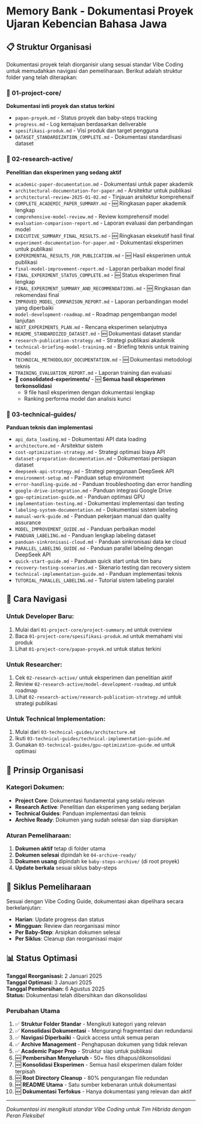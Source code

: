 # Memory Bank - Dokumentasi Proyek Ujaran Kebencian Bahasa Jawa

## 📋 Struktur Organisasi

Dokumentasi proyek telah diorganisir ulang sesuai standar Vibe Coding untuk memudahkan navigasi dan pemeliharaan. Berikut adalah struktur folder yang telah diterapkan:

### 📁 01-project-core/
**Dokumentasi inti proyek dan status terkini**
- `papan-proyek.md` - Status proyek dan baby-steps tracking
- `progress.md` - Log kemajuan berdasarkan deliverable
- `spesifikasi-produk.md` - Visi produk dan target pengguna
- `DATASET_STANDARDIZATION_COMPLETE.md` - Dokumentasi standardisasi dataset

### 📁 02-research-active/
**Penelitian dan eksperimen yang sedang aktif**
- `academic-paper-documentation.md` - Dokumentasi untuk paper akademik
- `architectural-documentation-for-paper.md` - Arsitektur untuk publikasi
- `architectural-review-2025-01-02.md` - Tinjauan arsitektur komprehensif
- `COMPLETE_ACADEMIC_PAPER_SUMMARY.md` - 🆕 Ringkasan paper akademik lengkap
- `comprehensive-model-review.md` - Review komprehensif model
- `evaluation-comparison-report.md` - Laporan evaluasi dan perbandingan model
- `EXECUTIVE_SUMMARY_FINAL_RESULTS.md` - 🆕 Ringkasan eksekutif hasil final
- `experiment-documentation-for-paper.md` - Dokumentasi eksperimen untuk publikasi
- `EXPERIMENTAL_RESULTS_FOR_PUBLICATION.md` - 🆕 Hasil eksperimen untuk publikasi
- `final-model-improvement-report.md` - Laporan perbaikan model final
- `FINAL_EXPERIMENT_STATUS_COMPLETE.md` - 🆕 Status eksperimen final lengkap
- `FINAL_EXPERIMENT_SUMMARY_AND_RECOMMENDATIONS.md` - 🆕 Ringkasan dan rekomendasi final
- `IMPROVED_MODEL_COMPARISON_REPORT.md` - Laporan perbandingan model yang diperbaiki
- `model-development-roadmap.md` - Roadmap pengembangan model lanjutan
- `NEXT_EXPERIMENTS_PLAN.md` - Rencana eksperimen selanjutnya
- `README_STANDARDIZED_DATASET.md` - 🆕 Dokumentasi dataset standar
- `research-publication-strategy.md` - Strategi publikasi akademik
- `technical-briefing-model-training.md` - Briefing teknis untuk training model
- `TECHNICAL_METHODOLOGY_DOCUMENTATION.md` - 🆕 Dokumentasi metodologi teknis
- `TRAINING_EVALUATION_REPORT.md` - Laporan training dan evaluasi
- **📁 consolidated-experiments/** - 🆕 **Semua hasil eksperimen terkonsolidasi**
  - 9 file hasil eksperimen dengan dokumentasi lengkap
  - Ranking performa model dan analisis kunci

### 📁 03-technical-guides/
**Panduan teknis dan implementasi**
- `api_data_loading.md` - Dokumentasi API data loading
- `architecture.md` - Arsitektur sistem
- `cost-optimization-strategy.md` - Strategi optimasi biaya API
- `dataset-preparation-documentation.md` - Dokumentasi persiapan dataset
- `deepseek-api-strategy.md` - Strategi penggunaan DeepSeek API
- `environment-setup.md` - Panduan setup environment
- `error-handling-guide.md` - Panduan troubleshooting dan error handling
- `google-drive-integration.md` - Panduan integrasi Google Drive
- `gpu-optimization-guide.md` - Panduan optimasi GPU
- `implementation-testing.md` - Dokumentasi implementasi dan testing
- `labeling-system-documentation.md` - Dokumentasi sistem labeling
- `manual-work-guide.md` - Panduan pekerjaan manual dan quality assurance
- `MODEL_IMPROVEMENT_GUIDE.md` - Panduan perbaikan model
- `PANDUAN_LABELING.md` - Panduan lengkap labeling dataset
- `panduan-sinkronisasi-cloud.md` - Panduan sinkronisasi data ke cloud
- `PARALLEL_LABELING_GUIDE.md` - Panduan parallel labeling dengan DeepSeek API
- `quick-start-guide.md` - Panduan quick start untuk tim baru
- `recovery-testing-scenarios.md` - Skenario testing dan recovery sistem
- `technical-implementation-guide.md` - Panduan implementasi teknis
- `TUTORIAL_PARALLEL_LABELING.md` - Tutorial sistem labeling paralel



## 🧭 Cara Navigasi

### Untuk Developer Baru:
1. Mulai dari `01-project-core/project-summary.md` untuk overview
2. Baca `01-project-core/spesifikasi-produk.md` untuk memahami visi produk
3. Lihat `01-project-core/papan-proyek.md` untuk status terkini

### Untuk Researcher:
1. Cek `02-research-active/` untuk eksperimen dan penelitian aktif
2. Review `02-research-active/model-development-roadmap.md` untuk roadmap
3. Lihat `02-research-active/research-publication-strategy.md` untuk strategi publikasi

### Untuk Technical Implementation:
1. Mulai dari `03-technical-guides/architecture.md`
2. Ikuti `03-technical-guides/technical-implementation-guide.md`
3. Gunakan `03-technical-guides/gpu-optimization-guide.md` untuk optimasi

## 📝 Prinsip Organisasi

### Kategori Dokumen:
- **Project Core**: Dokumentasi fundamental yang selalu relevan
- **Research Active**: Penelitian dan eksperimen yang sedang berjalan
- **Technical Guides**: Panduan implementasi dan teknis
- **Archive Ready**: Dokumen yang sudah selesai dan siap diarsipkan

### Aturan Pemeliharaan:
1. **Dokumen aktif** tetap di folder utama
2. **Dokumen selesai** dipindah ke `04-archive-ready/`
3. **Dokumen usang** dipindah ke `baby-steps-archive/` (di root proyek)
4. **Update berkala** sesuai siklus baby-steps

## 🔄 Siklus Pemeliharaan

Sesuai dengan Vibe Coding Guide, dokumentasi akan dipelihara secara berkelanjutan:
- **Harian**: Update progress dan status
- **Mingguan**: Review dan reorganisasi minor
- **Per Baby-Step**: Arsipkan dokumen selesai
- **Per Siklus**: Cleanup dan reorganisasi major

## 📊 Status Optimasi

**Tanggal Reorganisasi:** 2 Januari 2025  
**Tanggal Optimasi:** 3 Januari 2025  
**Tanggal Pembersihan:** 6 Agustus 2025  
**Status:** Dokumentasi telah dibersihkan dan dikonsolidasi  

### Perubahan Utama
1. ✅ **Struktur Folder Standar** - Mengikuti kategori yang relevan
2. ✅ **Konsolidasi Dokumentasi** - Mengurangi fragmentasi dan redundansi
3. ✅ **Navigasi Diperbaiki** - Quick access untuk semua peran
4. ✅ **Archive Management** - Penghapusan dokumen yang tidak relevan
5. ✅ **Academic Paper Prep** - Struktur siap untuk publikasi
6. 🆕 **Pembersihan Menyeluruh** - 50+ files dihapus/dikonsolidasi
7. 🆕 **Konsolidasi Eksperimen** - Semua hasil eksperimen dalam folder terpisah
8. 🆕 **Root Directory Cleanup** - 80% pengurangan file redundan
9. 🆕 **README Utama** - Satu sumber kebenaran untuk dokumentasi
10. 🆕 **Dokumentasi Terfokus** - Hanya dokumentasi yang relevan dan aktif

---

*Dokumentasi ini mengikuti standar Vibe Coding untuk Tim Hibrida dengan Peran Fleksibel*
